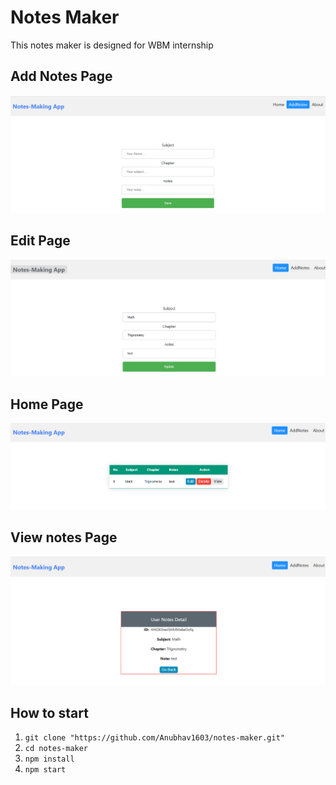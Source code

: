 # Notes Maker

This notes maker is designed for WBM internship

## Add Notes Page

![add_notes](https://github.com/Anubhav1603/notes-maker/blob/master/src/Images/add_notes.PNG)

## Edit Page

![edit](https://github.com/Anubhav1603/notes-maker/blob/master/src/Images/edit.PNG)

## Home Page

![home](https://github.com/Anubhav1603/notes-maker/blob/master/src/Images/home.PNG)

## View notes Page

![view](https://github.com/Anubhav1603/notes-maker/blob/master/src/Images/view.PNG)

## How to start

1. `git clone "https://github.com/Anubhav1603/notes-maker.git"`
2. `cd notes-maker`
3. `npm install`
4. `npm start`
